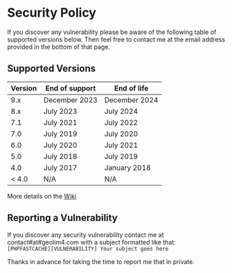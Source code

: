 # Security Policy
If you discover any vulnerability please be aware of the following table of supported versions below.
Then feel free to contact me at the email address provided in the bottom of that page.

## Supported Versions
| Version | End of support       | End of life        |
| ------- | -------------------- | ------------------ |
| 9.x     | December 2023        | December 2024      |
| 8.x     | July 2023            | July 2024          |
| 7.1     | July 2021            | July 2022          |
| 7.0     | July 2019            | July 2020          |
| 6.0     | July 2020            | July 2021          |
| 5.0     | July 2018            | July 2019          |
| 4.0     | July 2017            | January  2018      |
| < 4.0   | N/A                  | N/A                |

More details on the [Wiki](https://github.com/PHPSocialNetwork/phpfastcache/wiki/%5BV4%CB%96%5D-Global-support-timeline)

## Reporting a Vulnerability
If you discover any security vulnerability contact me at contact#at#geolim4.com with a subject formatted like that:\
`[PHPFASTCACHE][VULNERABILITY] Your subject goes here`

Thanks in advance for taking the time to report me that in private.
